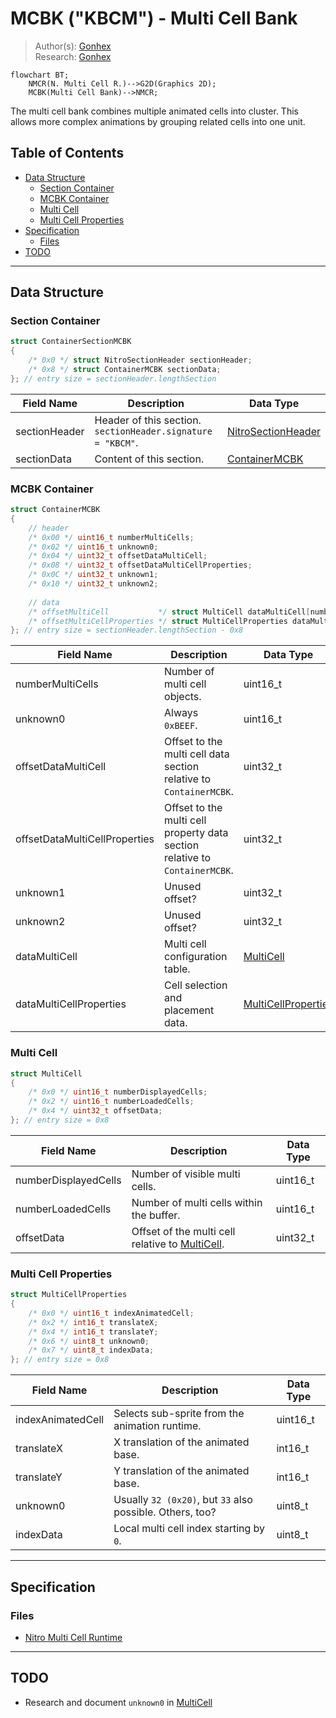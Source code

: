 # MCBK ("KBCM") - Multi Cell Bank
> Author(s): [Gonhex](https://github.com/Gonhex) <br />
> Research: [Gonhex](https://github.com/Gonhex)

```mermaid
flowchart BT;
    NMCR(N. Multi Cell R.)-->G2D(Graphics 2D);
    MCBK(Multi Cell Bank)-->NMCR;
```
The multi cell bank combines multiple animated cells into cluster. This allows more complex animations by grouping related cells into one unit. 

## Table of Contents
* [Data Structure](#data-structure)
  * [Section Container](#section-container)
  * [MCBK Container](#mcbk-container)
  * [Multi Cell](#multi-cell)
  * [Multi Cell Properties](#multi-cell-properties)
* [Specification](#specification)
  * [Files](#files)
* [TODO](#todo)

---
## Data Structure

### Section Container
```c
struct ContainerSectionMCBK
{
    /* 0x0 */ struct NitroSectionHeader sectionHeader;
    /* 0x8 */ struct ContainerMCBK sectionData;
}; // entry size = sectionHeader.lengthSection
```
| Field Name     | Description                                                                             | Data Type    |
|----------------|-----------------------------------------------------------------------------------------|--------------|
| sectionHeader  | Header of this section. `sectionHeader.signature = "KBCM"`.   | [NitroSectionHeader](../nitro_overview.md#nitro-section-header) |
| sectionData    | Content of this section.                                                                | [ContainerMCBK](#mcbk-container) |

### MCBK Container
```c
struct ContainerMCBK
{
    // header
    /* 0x00 */ uint16_t numberMultiCells;
    /* 0x02 */ uint16_t unknown0;
    /* 0x04 */ uint32_t offsetDataMultiCell;
    /* 0x08 */ uint32_t offsetDataMultiCellProperties;
    /* 0x0C */ uint32_t unknown1;
    /* 0x10 */ uint32_t unknown2;
    
    // data
    /* offsetMultiCell           */ struct MultiCell dataMultiCell[numberMultiCells];
    /* offsetMultiCellProperties */ struct MultiCellProperties dataMultiCellProperties[?];
}; // entry size = sectionHeader.lengthSection - 0x8
```
| Field Name                    | Description                                                                             | Data Type |
|-------------------------------|-----------------------------------------------------------------------------------------|-----------|
| numberMultiCells              | Number of multi cell objects.                                                           | uint16_t  |
| unknown0                      | Always `0xBEEF`.                                                                        | uint16_t  |
| offsetDataMultiCell           | Offset to the multi cell data section relative to `ContainerMCBK`.                      | uint32_t  |
| offsetDataMultiCellProperties | Offset to the multi cell property data section relative to `ContainerMCBK`.             | uint32_t  |
| unknown1                      | Unused offset?                                                                          | uint32_t  |
| unknown2                      | Unused offset?                                                                          | uint32_t  |
| dataMultiCell                 | Multi cell configuration table.                                          | [MultiCell](#multi-cell) |
| dataMultiCellProperties       | Cell selection and placement data.                  | [MultiCellProperties](#multi-cell-properties) |

### Multi Cell
```c
struct MultiCell
{
    /* 0x0 */ uint16_t numberDisplayedCells;
    /* 0x2 */ uint16_t numberLoadedCells;
    /* 0x4 */ uint32_t offsetData;
}; // entry size = 0x8
```
| Field Name           | Description                                                                             | Data Type |
|----------------------|-----------------------------------------------------------------------------------------|-----------|
| numberDisplayedCells | Number of visible multi cells.                                                          | uint16_t  |
| numberLoadedCells    | Number of multi cells within the buffer.                                                | uint16_t  |
| offsetData           | Offset of the multi cell relative to [MultiCell](#multi-cell).                          | uint32_t  |

### Multi Cell Properties
```c
struct MultiCellProperties
{
    /* 0x0 */ uint16_t indexAnimatedCell;
    /* 0x2 */ int16_t translateX;
    /* 0x4 */ int16_t translateY;
    /* 0x6 */ uint8_t unknown0;
    /* 0x7 */ uint8_t indexData;
}; // entry size = 0x8
```
| Field Name        | Description                                                                             | Data Type |
|-------------------|-----------------------------------------------------------------------------------------|-----------|
| indexAnimatedCell | Selects sub-sprite from the animation runtime.                                         | uint16_t  |
| translateX        | X translation of the animated base.                                                     | int16_t   |
| translateY        | Y translation of the animated base.                                                     | int16_t   |
| unknown0          | Usually `32 (0x20)`, but `33` also possible. Others, too?                               | uint8_t   |
| indexData         | Local multi cell index starting by `0`.                                                 | uint8_t   |

---
## Specification

### Files
* [Nitro Multi Cell Runtime](file_nmcr.md)

---
## TODO
* Research and document `unknown0` in [MultiCell](#multi-cell)
